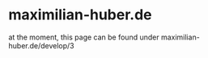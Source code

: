 maximilian-huber.de
===================
at the moment, this page can be found under maximilian-huber.de/develop/3
